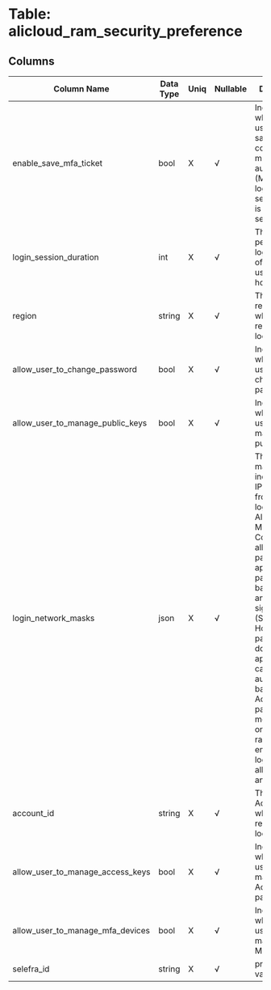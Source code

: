 # Table: alicloud_ram_security_preference

## Columns 

|  Column Name   |  Data Type  | Uniq | Nullable | Description | 
|  ----  | ----  | ----  | ----  | ---- | 
| enable_save_mfa_ticket | bool | X | √ | Indicates whether RAM users can save security codes for multi-factor authentication (MFA) during logon. Each security code is valid for seven days. | 
| login_session_duration | int | X | √ | The validity period of a logon session of a RAM user. Unit: hours. | 
| region | string | X | √ | The Alicloud region in which the resource is located. | 
| allow_user_to_change_password | bool | X | √ | Indicates whether RAM users can change their passwords. | 
| allow_user_to_manage_public_keys | bool | X | √ | Indicates whether RAM users can manage their public keys. | 
| login_network_masks | json | X | √ | The subnet mask that indicates the IP addresses from which logon to the Alibaba Cloud Management Console is allowed. This parameter applies to password-based logon and single sign-on (SSO). However, this parameter does not apply to API calls that are authenticated based on AccessKey pairs. May be more than one CIDR range. If empty then login is allowed from any source. | 
| account_id | string | X | √ | The Alicloud Account ID in which the resource is located. | 
| allow_user_to_manage_access_keys | bool | X | √ | Indicates whether RAM users can manage their AccessKey pairs. | 
| allow_user_to_manage_mfa_devices | bool | X | √ | Indicates whether RAM users can manage their MFA devices. | 
| selefra_id | string | X | √ | primary keys value md5 | 


